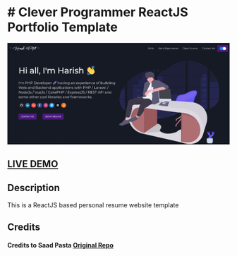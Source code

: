 # # Clever Programmer ReactJS Portfolio Template      

![ReactJS Resume Website Template](portfolio.png?raw=true "ReactJS Resume Website Template")


## <a href="https://harishpatel.netlify.app/" target="_blank">LIVE DEMO</a>

## Description
This is a ReactJS based personal resume website template


## Credits

#### Credits to Saad Pasta <a href='https://github.com/saadpasta/developerFolio'>Original Repo</a>
